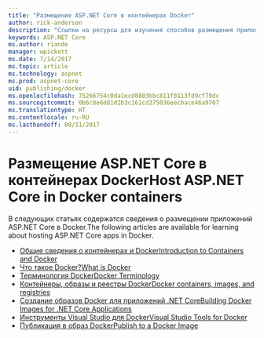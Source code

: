 ```yaml
---
title: "Размещение ASP.NET Core в контейнерах Docker"
author: rick-anderson
description: "Ссылки на ресурсы для изучения способов размещения приложений ASP.NET Core в контейнерах Docker."
keywords: ASP.NET Core
ms.author: riande
manager: wpickett
ms.date: 7/14/2017
ms.topic: article
ms.technology: aspnet
ms.prod: aspnet-core
uid: publishing/docker
ms.openlocfilehash: 75266754c0da1ecd8803bbc811f0113fd9cf79dc
ms.sourcegitcommit: 0b6c8e6d81d2b3c161cd375036eecbace46a9707
ms.translationtype: HT
ms.contentlocale: ru-RU
ms.lasthandoff: 08/11/2017
---
```

# <a name="host-aspnet-core-in-docker-containers"></a><span data-ttu-id="33a68-104">Размещение ASP.NET Core в контейнерах Docker</span><span class="sxs-lookup"><span data-stu-id="33a68-104">Host ASP.NET Core in Docker containers</span></span>

<span data-ttu-id="33a68-105">В следующих статьях содержатся сведения о размещении приложений ASP.NET Core в Docker.</span><span class="sxs-lookup"><span data-stu-id="33a68-105">The following articles are available for learning about hosting ASP.NET Core apps in Docker.</span></span>

* [<span data-ttu-id="33a68-106">Общие сведения о контейнерах и Docker</span><span class="sxs-lookup"><span data-stu-id="33a68-106">Introduction to Containers and Docker</span></span>](https://docs.microsoft.com/en-us/dotnet/standard/microservices-architecture/container-docker-introduction/index)
* [<span data-ttu-id="33a68-107">Что такое Docker?</span><span class="sxs-lookup"><span data-stu-id="33a68-107">What is Docker</span></span>](https://docs.microsoft.com/en-us/dotnet/standard/microservices-architecture/container-docker-introduction/docker-defined)
* [<span data-ttu-id="33a68-108">Терминология Docker</span><span class="sxs-lookup"><span data-stu-id="33a68-108">Docker Terminology</span></span>](https://docs.microsoft.com/en-us/dotnet/standard/microservices-architecture/container-docker-introduction/docker-terminology)
* [<span data-ttu-id="33a68-109">Контейнеры, образы и реестры Docker</span><span class="sxs-lookup"><span data-stu-id="33a68-109">Docker containers, images, and registries</span></span>](https://docs.microsoft.com/en-us/dotnet/standard/microservices-architecture/container-docker-introduction/docker-containers-images-registries)
* [<span data-ttu-id="33a68-110">Создание образов Docker для приложений .NET Core</span><span class="sxs-lookup"><span data-stu-id="33a68-110">Building Docker Images for .NET Core Applications</span></span>](https://docs.microsoft.com/dotnet/articles/core/docker/building-net-docker-images)
* [<span data-ttu-id="33a68-111">Инструменты Visual Studio для Docker</span><span class="sxs-lookup"><span data-stu-id="33a68-111">Visual Studio Tools for Docker</span></span>](https://docs.microsoft.com/dotnet/articles/core/docker/visual-studio-tools-for-docker)
* [<span data-ttu-id="33a68-112">Публикация в образ Docker</span><span class="sxs-lookup"><span data-stu-id="33a68-112">Publish to a Docker Image</span></span>](https://azure.microsoft.com/documentation/articles/vs-azure-tools-docker-hosting-web-apps-in-docker)
